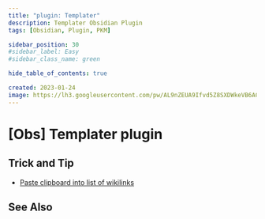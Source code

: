 ```yaml
---
title: "plugin: Templater"
description: Templater Obsidian Plugin
tags: [Obsidian, Plugin, PKM]

sidebar_position: 30
#sidebar_label: Easy
#sidebar_class_name: green

hide_table_of_contents: true

created: 2023-01-24
image: https://lh3.googleusercontent.com/pw/AL9nZEUA9Ifvd5Z8SXDWkeVB6AC4MPGwnXaL6kBXNPoXwOQQ2jOcZ1Jw_0p8TKK8C3ZX0e67_FOY15eDrm7aaXSQJcKtoUzC80SAQEHsaBy6qS2AqNNs5VUFNXBKm439y_1wkvmDl-PnL8ReojnIumNlEvOXBg=w800-no?authuser=0
---
```


[Obs] Templater plugin
===================


Trick and Tip
-------------

- [Paste clipboard into list of wikilinks](https://github.com/SilentVoid13/Templater/discussions/173)


See Also
--------

